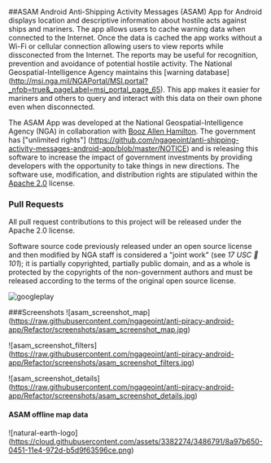 ##ASAM Android
Anti-Shipping Activity Messages (ASAM) App for Android displays location and descriptive information about hostile acts against ships and mariners. The app allows users to cache warning data when connected to the Internet. Once the data is cached the app works without a Wi-Fi or cellular connection allowing users to view reports while dissconected from the Internet. The reports may be useful for recognition, prevention and avoidance of potential hostile activity. The National Geospatial-Intelligence Agency maintains this [warning database] (http://msi.nga.mil/NGAPortal/MSI.portal?_nfpb=true&_pageLabel=msi_portal_page_65). This app makes it easier for mariners and others to query and interact with this data on their own phone even when disconnected.  

The ASAM App was developed at the National Geospatial-Intelligence Agency (NGA) in collaboration with [Booz Allen Hamilton](http://www.boozallen.com/).  The government has ["unlimited rights"] (https://github.com/ngageoint/anti-shipping-activity-messages-android-app/blob/master/NOTICE) and is releasing this software to increase the impact of government investments by providing developers with the opportunity to take things in new directions. The software use, modification, and distribution rights are stipulated within the [Apache 2.0](http://www.apache.org/licenses/LICENSE-2.0.html) license.  

### Pull Requests

All pull request contributions to this project will be released under the Apache 2.0 license.  

Software source code previously released under an open source license and then modified by NGA staff is considered a "joint work" (see *17 USC  101*); it is partially copyrighted, partially public domain, and as a whole is protected by the copyrights of the non-government authors and must be released according to the terms of the original open source license.

![googleplay](https://cloud.githubusercontent.com/assets/5178768/3282093/2e291564-f4d7-11e3-82be-8ecd3d98a4b4.png)

###Screenshots
![asam_screenshot_map] (https://raw.githubusercontent.com/ngageoint/anti-piracy-android-app/Refactor/screenshots/asam_screenshot_map.jpg)

![asam_screenshot_filters] (https://raw.githubusercontent.com/ngageoint/anti-piracy-android-app/Refactor/screenshots/asam_screenshot_filters.jpg)

![asam_screenshot_details] (https://raw.githubusercontent.com/ngageoint/anti-piracy-android-app/Refactor/screenshots/asam_screenshot_details.jpg)


#### ASAM offline map data
![natural-earth-logo] (https://cloud.githubusercontent.com/assets/3382274/3486791/8a97b650-0451-11e4-972d-b5d9f63596ce.png)

